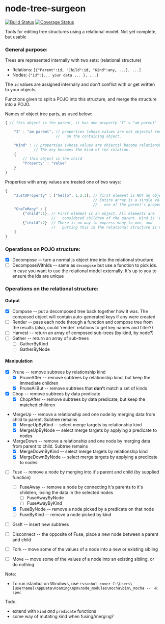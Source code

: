 node-tree-surgeon
=================
[![Build Status](https://travis-ci.org/i-e-b/node-tree-surgeon.svg?branch=master)](https://travis-ci.org/i-e-b/node-tree-surgeon) [![Coverage Status](https://img.shields.io/coveralls/i-e-b/node-tree-surgeon.svg)](https://coveralls.io/r/i-e-b/node-tree-surgeon?branch=master)

Tools for editing tree structures using a relational model.
Not yet complete, but usable

### General purpose:

Trees are represented internally with two sets: (relational structure)

* Relations: `[{"Parent":id, "Child":id, "Kind":any, ...}, ...]`
* Nodes: `{"id":{... your data ... }, ...]`

The `id` values are assigned internally and don't conflict with or get written to your objects.

Functions given to split a POJO into this structure, and merge the structure into a POJO.

Names of object tree parts, as used below:
```javascript
{ // this object is the parent, it has one property "I" = "am parent"

    "I" : "am parent", // properties (whose values are not objects) remain
                       //   on the containing object.

    "Kind" : // properties (whose values are objects) become relationships.
             // The key becomes the kind of the relation.
    {
        // this object is the child
        "Property" : "Value"
    }
}
```

Properties with array values are treated one of two ways:
```javascript
{
    "JustAProperty" : ["hello", 1,2,3], // first element is NOT an object.
                                        // Entire array is a single value,
                                        //   one of the parent's properties
    "OneToMany" : [
        {"child":1}, // First element is an object. All elements are
                     //   considered children of the parent. Kind is 'OneToMany'
        {"child":2}  // There is no way to express many-to-one, and
                     //   putting this in the relational structure is not supported.
    ]
}
```

### Operations on POJO structure:

- [x] Decompose -- turn a normal js object tree into the relational structure
- [ ] DecomposeWithIds -- same as `decompose` but use a function to pick ids. In case you want to use the relational model externally. It's up to you to ensure the ids are unique

### Operations on the relational structure:

#### Output
- [x] Compose -- put a decomposed tree back together how it was. The composed object will contain auto-generated keys if any were created
- [ ] Render -- pass each node through a function and compose tree from the results (also, could 'render' relations to get key names and filter?)
- [ ] Harvest -- return an array of composed sub-trees (by kind, by node?)
- [ ] Gather -- return an array of sub-trees 
    - [ ] GatherByKind
    - [ ] GatherByNode

#### Manipulation

- [x] Prune -- remove subtrees by relationship kind
    - [x] PruneAfter -- remove subtrees by relationship kind, but keep the immediate children
    - [x] PruneAllBut -- remove subtrees that **don't** match a set of kinds
- [x] Chop -- remove subtrees by data predicate
    - [x] ChopAfter -- remove subtrees by data predicate, but keep the matched children
- MergeUp -- remove a relationship and one node by merging data from child to parent. Subtree remains
    - [x] MergeUpByKind -- select merge targets by relationship kind
    - [x] MergeUpByNode -- select merge targets by applying a predicate to nodes
- MergeDown -- remove a relationship and one node by merging data from parent to child. Subtree remains
    - [x] MergeDownByKind -- select merge targets by relationship kind
    - [x] MergeDownByNode -- select merge targets by applying a predicate to nodes
- [ ] Fuse -- remove a node by merging into it's parent and child (by supplied function)
    - [ ] FuseAway -- remove a node by connecting it's parents to it's children, losing the data in the selected nodes
        - [ ] FuseAwayByNode
        - [ ] FuseAwayByKind
    - [x] FuseByNode -- remove a node picked by a predicate on that node
    - [ ] FuseByKind -- remove a node picked by kind
- [ ] Graft -- insert new subtrees
- [ ] Disconnect -- the opposite of Fuse, place a new node between a parent and child
- [ ] Fork -- move some of the values of a node into a new or existing sibling
- [ ] Move -- move some of the values of a node into an existing sibling, or do nothing


Note:
* To run istanbul on Windows, use `istanbul cover C:\Users\[username]\AppData\Roaming\npm\node_modules\mocha\bin\_mocha -- -R spec`

Todo:
* extend with `kind` *and* `predicate` functions
* some way of mutating kind when fusing/merging?
